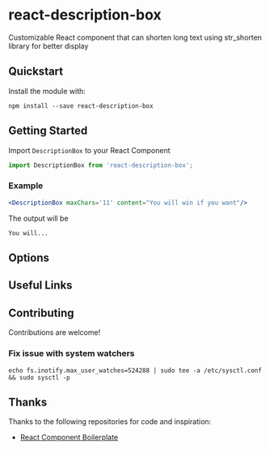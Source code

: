 react-description-box
====================
Customizable React component that can shorten long text using str_shorten library for better display

## Quickstart
Install the module with:
```
npm install --save react-description-box
```

## Getting Started
Import `DescriptionBox` to your React Component
```jsx
import DescriptionBox from 'react-description-box';
```
### Example
```jsx
<DescriptionBox maxChars='11' content="You will win if you want"/>
```
The output will be
```
You will...
```
## Options

## Useful Links

## Contributing
Contributions are welcome!

### Fix issue with system watchers
```
echo fs.inotify.max_user_watches=524288 | sudo tee -a /etc/sysctl.conf && sudo sysctl -p
```
## Thanks

Thanks to the following repositories for code and inspiration:

- [React Component Boilerplate](https://github.com/survivejs/react-component-boilerplate)
